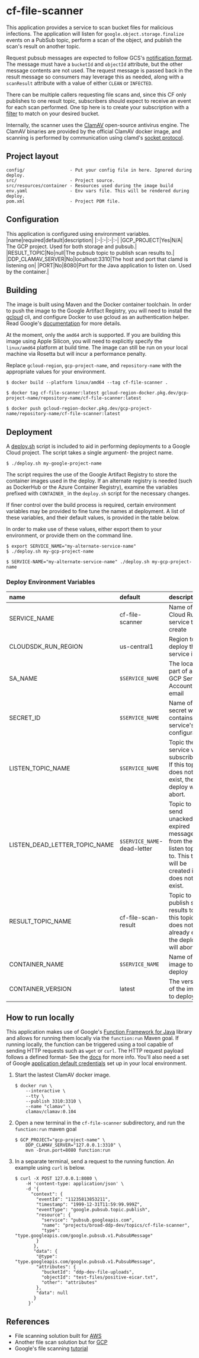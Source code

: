 # cf-file-scanner

This application provides a service to scan bucket files for malicious
infections. The application will listen for `google.object.storage.finalize`
events on a PubSub topic, perform a scan of the object, and publish the scan's
result on another topic.

Request pubsub messages are expected to follow GCS's [notification
format][gcs-fmt]. The message must have a `bucketId` and `objectId` attribute,
but the other message contents are not used. The request message is passed back
in the result message so consumers may leverage this as needed, along with a
`scanResult` attribute with a value of either `CLEAN` or `INFECTED`.

There can be multiple callers requesting file scans and, since this CF only
publishes to one result topic, subscribers should expect to receive an event for
each scan performed. One tip here is to create your subscription with a
[filter][pubsub-filter] to match on your desired bucket.

Internally, the scanner uses the [ClamAV][clamav] open-source antivirus engine.
The ClamAV binaries are provided by the official ClamAV docker image, and
scanning is performed by communication using clamd's [socket protocol][clamd].

[gcs-fmt]: https://cloud.google.com/storage/docs/pubsub-notifications#format
[pubsub-filter]: https://cloud.google.com/pubsub/docs/filtering
[clamav]: https://www.clamav.net/
[clamd]: https://manpages.debian.org/unstable/clamav-daemon/clamd.8.en.html

## Project layout

```
config/                 - Put your config file in here. Ignored during deploy.
src/                    - Project source.
src/resources/container - Resources used during the image build
env.yaml                - Env vars file. This will be rendered during deploy.
pom.xml                 - Project POM file.
```

## Configuration

This application is configured using environment variables.
|name|required|default|description|
|:-|:-|:-|:-|
|GCP_PROJECT|Yes|N/A| The GCP project. Used for both storage and pubsub.|
|RESULT_TOPIC|No|null|The pubsub topic to publish scan results to.|
|DDP_CLAMAV_SERVER|No|localhost:3310|The host and port that clamd is listening on|
|PORT|No|8080|Port for the Java application to listen on. Used by the container.|

## Building
The image is built using Maven and the Docker container toolchain. In order to
push the image to the Google Artifact Registry, you will need to install the
[gcloud][gcloud-cli] cli, and configure Docker to use gcloud as an
authentication helper. Read Google's [documentation][registry-docs] for more details.

At the moment, only the `amd64` arch is supported. If you are building this image
using Apple Silicon, you will need to explicitly specify the `linux/amd64`
platform at build time. The image can still be run on your local machine via
Rosetta but will incur a performance penalty.

Replace `gcloud-region`, `gcp-project-name`, and `repository-name` with the
appropriate values for your environment.

```shell
$ docker build --platform linux/amd64 --tag cf-file-scanner .

$ docker tag cf-file-scanner:latest gcloud-region-docker.pkg.dev/gcp-project-name/repository-name/cf-file-scanner:latest

$ docker push gcloud-region-docker.pkg.dev/gcp-project-name/repository-name/cf-file-scanner:latest
```

[gcloud-cli]:https://cloud.google.com/sdk/docs/install
[registry-docs]:https://cloud.google.com/artifact-registry/docs/docker

## Deployment
A [deploy.sh](deploy.sh) script is included to aid in performing deployments to
a Google Cloud project. The script takes a single argument- the project name.
```shell
$ ./deploy.sh my-google-project-name
```

The script requires the use of the Google Artifact Registry to store the
container images used in the deploy. If an alternate registry is needed (such as
DockerHub or the Azure Container Registry), examine the variables prefixed with
`CONTAINER_` in the `deploy.sh` script for the necessary changes.

If finer control over the build process is required, certain environment variables may be provided to fine tune the names at deployment. A list of these variables,
and their default values, is provided in the table below.

In order to make use of these values, either export them to your environment,
or provide them on the command line.
```shell
$ export SERVICE_NAME="my-alternate-service-name"
$ ./deploy.sh my-gcp-project-name
```
```shell
$ SERVICE-NAME="my-alternate-service-name" ./deploy.sh my-gcp-project-name
```

### Deploy Environment Variables
|name|default|description|
|:-|:-|:-|
|SERVICE_NAME|cf-file-scanner|Name of the Cloud Run service to create|
|CLOUDSDK_RUN_REGION|us-central1|Region to deploy the service into|
|SA_NAME|`$SERVICE_NAME`|The local-part of a GCP Service Account email|
|SECRET_ID|`$SERVICE_NAME`|Name of the secret which contains the service's configuration|
|LISTEN_TOPIC_NAME|`$SERVICE_NAME`|Topic the service will subscribe to. If this topic does not exist, the deploy will abort.|
|LISTEN_DEAD_LETTER_TOPIC_NAME|`$SERVICE_NAME`-dead-letter|Topic to send unacked, expired messages from the listen topic to. This topic will be created if it does not exist.|
|RESULT_TOPIC_NAME|cf-file-scan-result|Topic to publish scan results to. If this topic does not already exist, the deploy will abort.|
|CONTAINER_NAME|`$SERVICE_NAME`|Name of the image to deploy|
|CONTAINER_VERSION|latest|The version of the image to deploy|

## How to run locally

This application makes use of Google's
[Function Framework for Java][function-framework] library and allows for running
them locally via the `function:run` Maven goal. If running locally, the function
can be triggered using a tool capable of sending HTTP requests such as `wget` or
`curl`. The HTTP request payload follows a defined format- See the
[docs][call-cf] for more info. You'll also need a set of Google
[application default credentials][application-credentials] set up in your local
environment.

1. Start the lastest ClamAV docker image.
    ```shell
    $ docker run \                                                     
        --interactive \
        --tty \
        --publish 3310:3310 \
        --name "clamav" \                                         
        clamav/clamav:0.104
    ```
2. Open a new terminal in the `cf-file-scanner` subdirectory, and run the
   `function:run` maven goal
    ```shell
    $ GCP_PROJECT="gcp-project-name" \
        DDP_CLAMAV_SERVER="127.0.0.1:3310" \
        mvn -Drun.port=8080 function:run
    ```
3. In a separate terminal, send a request to the running function. An example
    using `curl` is below.
      ```shell
      $ curl -X POST 127.0.0.1:8080 \
          -H 'content-type: application/json' \
          -d '{
            "context": {
              "eventId": "11235813853211",
              "timestamp": "1999-12-31T11:59:99.999Z",
              "eventType": "google.pubsub.topic.publish",
              "resource": {
                "service": "pubsub.googleapis.com",
                "name": "projects/broad-ddp-dev/topics/cf-file-scanner",
                "type": "type.googleapis.com/google.pubsub.v1.PubsubMessage"
              }
             },
             "data": {
              "@type": "type.googleapis.com/google.pubsub.v1.PubsubMessage",
              "attributes": {
                "bucketId": "ddp-dev-file-uploads",
                "objectId": "test-files/positive-eicar.txt",
                "other": "attributes"
              },
              "data": null
             }
           }'
      ```

[call-cf]: https://cloud.google.com/functions/docs/running/calling#background_functions
[function-framework]: https://github.com/GoogleCloudPlatform/functions-framework-java
[application-credentials]:https://cloud.google.com/sdk/gcloud/reference/auth/application-default/login

## References

* File scanning solution built for [AWS][aws-av]
* Another file scan solution but for [GCP][aws-av]
* Google's file scanning [tutorial][gcp-tut]

[aws-av]: https://github.com/upsidetravel/bucket-antivirus-function
[gcp-av]: https://github.com/robcharlwood/gcp-av
[gcp-tut]: https://cloud.google.com/solutions/automating-malware-scanning-for-documents-uploaded-to-cloud-storage